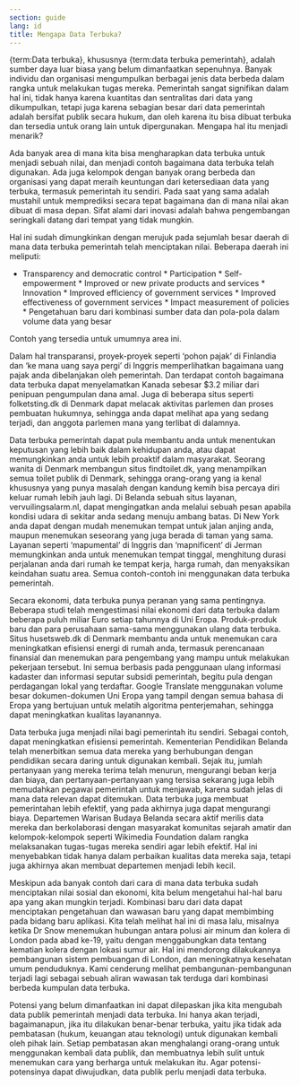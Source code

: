```yaml
---
section: guide
lang: id
title: Mengapa Data Terbuka?
---
```


{term:Data terbuka}, khususnya {term:data terbuka pemerintah}, adalah sumber daya luar biasa yang belum dimanfaatkan sepenuhnya. Banyak individu dan organisasi mengumpulkan berbagai jenis data berbeda dalam rangka untuk melakukan tugas mereka. Pemerintah sangat signifikan dalam hal ini, tidak hanya karena kuantitas dan sentralitas dari data yang dikumpulkan, tetapi juga karena sebagian besar dari data pemerintah adalah bersifat publik secara hukum, dan oleh karena itu bisa dibuat terbuka dan tersedia untuk orang lain untuk dipergunakan. Mengapa hal itu menjadi menarik?

Ada banyak area di mana kita bisa mengharapkan data terbuka untuk menjadi sebuah nilai, dan menjadi contoh bagaimana data terbuka telah digunakan. Ada juga kelompok dengan banyak orang berbeda dan organisasi yang dapat meraih keuntungan dari ketersediaan data yang terbuka, termasuk pemerintah itu sendiri. Pada saat yang sama adalah mustahil untuk memprediksi secara tepat bagaimana dan di mana nilai akan dibuat di masa depan. Sifat alami dari inovasi adalah bahwa pengembangan seringkali datang dari tempat yang tidak mungkin.

Hal ini sudah dimungkinkan dengan merujuk pada sejumlah besar daerah di mana data terbuka pemerintah telah menciptakan nilai. Beberapa daerah ini meliputi:

-   Transparency and democratic control \* Participation \* Self-empowerment \* Improved or new private products and services \* Innovation \* Improved efficiency of government services \* Improved effectiveness of government services \* Impact measurement of policies \* Pengetahuan baru dari kombinasi sumber data dan pola-pola dalam volume data yang besar

Contoh yang tersedia untuk umumnya area ini.

Dalam hal transparansi, proyek-proyek seperti ‘pohon pajak’ di Finlandia dan ‘ke mana uang saya pergi’ di Inggris memperlihatkan bagaimana uang pajak anda dibelanjakan oleh pemerintah. Dan terdapat contoh bagaimana data terbuka dapat menyelamatkan Kanada sebesar \$3.2 miliar dari penipuan pengumpulan dana amal. Juga di beberapa situs seperti folketsting.dk di Denmark dapat melacak aktivitas parlemen dan proses pembuatan hukumnya, sehingga anda dapat melihat apa yang sedang terjadi, dan anggota parlemen mana yang terlibat di dalamnya.

Data terbuka pemerintah dapat pula membantu anda untuk menentukan keputusan yang lebih baik dalam kehidupan anda, atau dapat memungkinkan anda untuk lebih proaktif dalam masyarakat. Seorang wanita di Denmark membangun situs findtoilet.dk, yang menampilkan semua toilet publik di Denmark, sehingga orang-orang yang ia kenal khususnya yang punya masalah dengan kandung kemih bisa percaya diri keluar rumah lebih jauh lagi. Di Belanda sebuah situs layanan, vervuilingsalarm.nl, dapat mengingatkan anda melalui sebuah pesan apabila kondisi udara di sekitar anda sedang menuju ambang batas. Di New York anda dapat dengan mudah menemukan tempat untuk jalan anjing anda, maupun menemukan seseorang yang juga berada di taman yang sama. Layanan seperti ‘mapumental’ di Inggris dan ‘mapnificent’ di Jerman memungkinkan anda untuk menemukan tempat tinggal, menghitung durasi perjalanan anda dari rumah ke tempat kerja, harga rumah, dan menyaksikan keindahan suatu area. Semua contoh-contoh ini menggunakan data terbuka pemerintah.

Secara ekonomi, data terbuka punya peranan yang sama pentingnya. Beberapa studi telah mengestimasi nilai ekonomi dari data terbuka dalam beberapa puluh miliar Euro setiap tahunnya di Uni Eropa. Produk-produk baru dan para perusahaan sama-sama menggunakan ulang data terbuka. Situs husetsweb.dk di Denmark membantu anda untuk menemukan cara meningkatkan efisiensi energi di rumah anda, termasuk perencanaan finansial dan menemukan para pengembang yang mampu untuk melakukan pekerjaan tersebut. Ini semua berbasis pada penggunaan ulang informasi kadaster dan informasi seputar subsidi pemerintah, begitu pula dengan perdagangan lokal yang terdaftar. Google Translate menggunakan volume besar dokumen-dokumen Uni Eropa yang tampil dengan semua bahasa di Eropa yang bertujuan untuk melatih algoritma penterjemahan, sehingga dapat meningkatkan kualitas layanannya.

Data terbuka juga menjadi nilai bagi pemerintah itu sendiri. Sebagai contoh, dapat meningkatkan efisiensi pemerintah. Kementerian Pendidikan Belanda telah menerbitkan semua data mereka yang berhubungan dengan pendidikan secara daring untuk digunakan kembali. Sejak itu, jumlah pertanyaan yang mereka terima telah menurun, mengurangi beban kerja dan biaya, dan pertanyaan-pertanyaan yang tersisa sekarang juga lebih memudahkan pegawai pemerintah untuk menjawab, karena sudah jelas di mana data relevan dapat ditemukan. Data terbuka juga membuat pemerintahan lebih efektif, yang pada akhirnya juga dapat mengurangi biaya. Departemen Warisan Budaya Belanda secara aktif merilis data mereka dan berkolaborasi dengan masyarakat komunitas sejarah amatir dan kelompok-kelompok seperti Wikimedia Foundation dalam rangka melaksanakan tugas-tugas mereka sendiri agar lebih efektif. Hal ini menyebabkan tidak hanya dalam perbaikan kualitas data mereka saja, tetapi juga akhirnya akan membuat departemen menjadi lebih kecil.

Meskipun ada banyak contoh dari cara di mana data terbuka sudah menciptakan nilai sosial dan ekonomi, kita belum mengetahui hal-hal baru apa yang akan mungkin terjadi. Kombinasi baru dari data dapat menciptakan pengetahuan dan wawasan baru yang dapat membimbing pada bidang baru aplikasi. Kita telah melihat hal ini di masa lalu, misalnya ketika Dr Snow menemukan hubungan antara polusi air minum dan kolera di London pada abad ke-19, yaitu dengan menggabungkan data tentang kematian kolera dengan lokasi sumur air. Hal ini mendorong dilakukannya pembangunan sistem pembuangan di London, dan meningkatnya kesehatan umum penduduknya. Kami cenderung melihat pembangunan-pembangunan terjadi lagi sebagai sebuah aliran wawasan tak terduga dari kombinasi berbeda kumpulan data terbuka.

Potensi yang belum dimanfaatkan ini dapat dilepaskan jika kita mengubah data publik pemerintah menjadi data terbuka. Ini hanya akan terjadi, bagaimanapun, jika itu dilakukan benar-benar terbuka, yaitu jika tidak ada pembatasan (hukum, keuangan atau teknologi) untuk digunakan kembali oleh pihak lain. Setiap pembatasan akan menghalangi orang-orang untuk menggunakan kembali data publik, dan membuatnya lebih sulit untuk menemukan cara yang berharga untuk melakukan itu. Agar potensi-potensinya dapat diwujudkan, data publik perlu menjadi data terbuka.